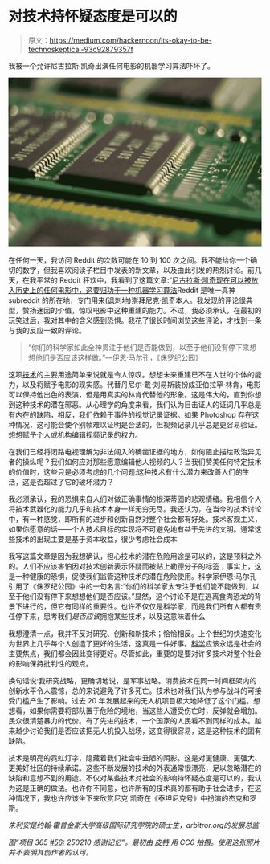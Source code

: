 # 对技术持怀疑态度是可以的

> 原文：<https://medium.com/hackernoon/its-okay-to-be-technoskeptical-93c92879357f>

我被一个允许尼古拉斯·凯奇出演任何电影的机器学习算法吓坏了。

![](img/a63e56c091ed662b1ef23bcccc585c5a.png)

在任何一天，我访问 Reddit 的次数可能在 10 到 100 次之间。我不能给你一个确切的数字，但我喜欢阅读子栏目中发表的新文章，以及由此引发的热烈讨论。前几天，在我平常的 Reddit 狂欢中，我看到了这篇文章:“[尼古拉斯·凯奇现在可以被放入历史上的任何电影中，这要归功于一种机器学习算法](http://www.indiewire.com/2018/01/nicolas-cage-machine-learning-algorithm-deep-fakes-1201923224/)Reddit 是唯一真神 subreddit 的所在地，专门用来(讽刺地)崇拜尼克·凯奇本人。我发现的评论很典型，赞扬迷因的价值，惊叹电影中这种重建的能力。不过，我必须承认，在最初的玩笑过后，我对其中的含义感到恐惧。我花了很长时间浏览这些评论，才找到一条与我的反应一致的评论。

> “你们的科学家如此全神贯注于他们是否能做到，以至于他们没有停下来想想他们是否应该这样做。”—伊恩·马尔孔，《侏罗纪公园》

这项[技术](https://hackernoon.com/tagged/technology)的主要用途简单来说就是令人惊叹。想想未来重建已不在人世的个体的能力，以及将赋予电影的现实感。代替丹尼尔·戴·刘易斯装扮成亚伯拉罕·林肯，电影可以保持他出色的表演，但是用真实的林肯代替他的形象。这是伟大的，直到你想到这种技术的潜在邪恶。从心理学的角度来看，我们认为目击证人的证词几乎总是有内在的缺陷，相反，我们依赖于事件的视觉记录证据。如果 Photoshop 存在这种情况，这可能会使个别帧难以证明是合法的，但视频记录几乎总是更容易验证。想想赋予个人或机构编辑视频记录的权力。

在我们已经将闭路电视理解为非法闯入的确凿证据的地方，如何阻止描绘政治异见者的操纵呢？我们如何应对那些愿意编辑他人视频的人？当我们赞美任何特定技术的价值时，这些只是必须考虑的几个问题:这种技术有什么潜力来改善人们的生活，这是否超过了它的破坏潜力？

我必须承认，我的恐惧来自人们对做正确事情的根深蒂固的悲观情绪。我相信个人将技术武器化的能力几乎和技术本身一样无穷无尽。我还认为，在当今的技术讨论中，有一种感觉，即所有的进步和创新自然对整个社会都有好处。技术客观主义，如果你愿意的话——个人技术目标的实现将不可避免地有益于先进的文明。通常这些技术的出现主要是基于资本收益，很少考虑社会成本

我写这篇文章是因为我想确认，担心技术的潜在危险用途是可以的，这是预料之外的。人们不应该害怕因对技术创新表示怀疑而被贴上勒德分子的标签；事实上，这是一种健康的恐惧，促使我们监管这种技术的潜在危险使用。科学家伊恩·马尔孔引用了《侏罗纪公园》中的一句名言:“你们的科学家太专注于他们能不能做到，以至于他们没有停下来想想他们是否应该。”显然，这个讨论不是在逃离食肉恐龙的背景下进行的，但它有同样的重要性。也许不仅仅是科学家，而是我们所有人都有责任停下来，思考我们*是否应该*拥抱某些技术，以及这意味着什么

我想澄清一点，我并不反对研究、创新和新技术；恰恰相反。上个世纪的快速变化为世界上几乎每个人创造了更好的生活，这真是一件好事。[科学](https://hackernoon.com/tagged/science)应该永远是社会的主要焦点，我们都会因此变得更好。尽管如此，重要的是要对许多技术对整个社会的影响保持批判性的观点。

换句话说:我研究战略，更确切地说，是军事战略。消费技术在同一时间框架内的创新水平令人震惊，总的来说避免了许多死亡。技术也对我们认为参与战斗的可接受门槛产生了影响。过去 20 年发展起来的无人机项目极大地降低了这个门槛。想想看，如果你需要将部队置于危险的境地，当这些人遭受伤亡时，反弹就会增加。民众很清楚暴力的代价。有了先进的技术，一个国家的人民看不到同样的成本。越来越少讨论我们是否应该把无人机投入战场，这变得很容易，这是这种技术的固有缺陷。

技术是明亮的霓虹灯字，隐藏着我们社会中丑陋的阴影。这是对更健康、更强大、更美好社区的持续承诺。这些不断发展的技术的外表通常很漂亮，足以忽略潜在的缺陷和意想不到的用途。不仅对某些技术对社会的影响持怀疑态度是可以的，我认为这是正确的做法。也许你不同意，也许所有的技术真的都有助于社会进步，在这种情况下，我也许应该坐下来欣赏尼克·凯奇在《泰坦尼克号》中扮演的杰克和罗斯。

*朱利安是约翰·霍普金斯大学高级国际研究学院的硕士生，arbitror.org*[](http://www.arbitror.org)*的发展总监*

**图“*项目 365 [#56:](https://www.flickr.com/photos/tags/56%3A) 250210 感谢记忆*”。最初由* [*皮特*](https://www.flickr.com/photos/comedynose/) *用 CC0 拍摄。使用这张照片并不表明其创作者的认可。**